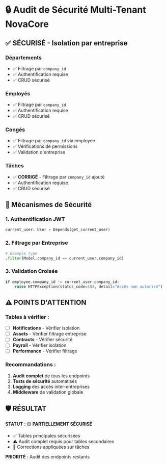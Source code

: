 # 🔒 Audit de Sécurité Multi-Tenant NovaCore

## ✅ SÉCURISÉ - Isolation par entreprise

### **Départements** 
- ✅ Filtrage par `company_id` 
- ✅ Authentification requise
- ✅ CRUD sécurisé

### **Employés**
- ✅ Filtrage par `company_id`
- ✅ Authentification requise  
- ✅ CRUD sécurisé

### **Congés**
- ✅ Filtrage par `company_id` via employee
- ✅ Vérifications de permissions
- ✅ Validation d'entreprise

### **Tâches** 
- ✅ **CORRIGÉ** - Filtrage par `company_id` ajouté
- ✅ Authentification requise
- ✅ CRUD sécurisé

## 🔐 Mécanismes de Sécurité

### **1. Authentification JWT**
```python
current_user: User = Depends(get_current_user)
```

### **2. Filtrage par Entreprise**
```python
# Exemple type
.filter(Model.company_id == current_user.company_id)
```

### **3. Validation Croisée**
```python
if employee.company_id != current_user.company_id:
    raise HTTPException(status_code=403, detail="Accès non autorisé")
```

## ⚠️ POINTS D'ATTENTION

### **Tables à vérifier :**
- [ ] **Notifications** - Vérifier isolation
- [ ] **Assets** - Vérifier filtrage entreprise  
- [ ] **Contracts** - Vérifier sécurité
- [ ] **Payroll** - Vérifier isolation
- [ ] **Performance** - Vérifier filtrage

### **Recommandations :**
1. **Audit complet** de tous les endpoints
2. **Tests de sécurité** automatisés
3. **Logging** des accès inter-entreprises
4. **Middleware** de validation globale

## 🛡️ RÉSULTAT

**STATUT** : 🟡 **PARTIELLEMENT SÉCURISÉ**
- ✅ Tables principales sécurisées
- ⚠️ Audit complet requis pour tables secondaires
- 🔧 Corrections appliquées sur tâches

**PRIORITÉ** : Audit des endpoints restants